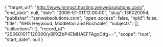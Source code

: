 {
  "target_url": "http://www.hmrpct.hosting.zenwebsolutions.com/", 
  "end_date": null, 
  "date": "2006-01-01T12:00:00", 
  "slug": 136020054, 
  "publisher": "zenwebsolutions.com", 
  "open_access": false, 
  "npld": false, 
  "title": "NHS Heywood, Middleton and Rochdale", 
  "subjects": [], 
  "collections": [], 
  "record_id": "20060101T120000/y8PXZbP4EMHAEFFAgcCtfg==", 
  "scope": "root", 
  "start_date": null
}

